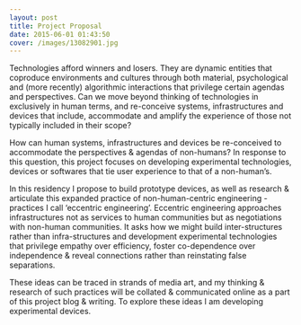 ```yaml
---
layout: post
title: Project Proposal
date: 2015-06-01 01:43:50
cover: /images/13082901.jpg
---
```


Technologies afford winners and losers. They are dynamic entities that coproduce environments and cultures through both material, psychological and (more recently) algorithmic interactions that privilege certain agendas and perspectives. Can we move beyond thinking of technologies in exclusively in human terms, and re-conceive systems, infrastructures and devices that include, accommodate and amplify the experience of those not typically included in their scope?

How can human systems, infrastructures and devices be re-conceived to accommodate the perspectives & agendas of non-humans? In response to this question, this project focuses on developing experimental technologies, devices or softwares that tie user experience to that of a non-human’s.

In this residency I propose to build prototype devices, as well as research & articulate this expanded practice of non-human-centric engineering - practices I call ‘eccentric engineering’. Eccentric engineering approaches infrastructures not as services to human communities but as negotiations with non-human communities. It asks how we might build inter-structures rather than infra-structures and development experimental technologies that privilege empathy over efficiency, foster co-dependence over independence & reveal connections rather than reinstating false separations.

These ideas can be traced in strands of media art, and my thinking & research of such practices will be collated & communicated online as a part of this project blog & writing. To explore these ideas I am developing experimental devices.
